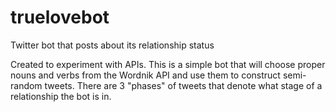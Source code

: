 # truelovebot
Twitter bot that posts about its relationship status

Created to experiment with APIs. This is a simple bot that will choose proper nouns 
and verbs from the Wordnik API and use them to construct semi-random tweets. There 
are 3 "phases" of tweets that denote what stage of a relationship the bot is in.
